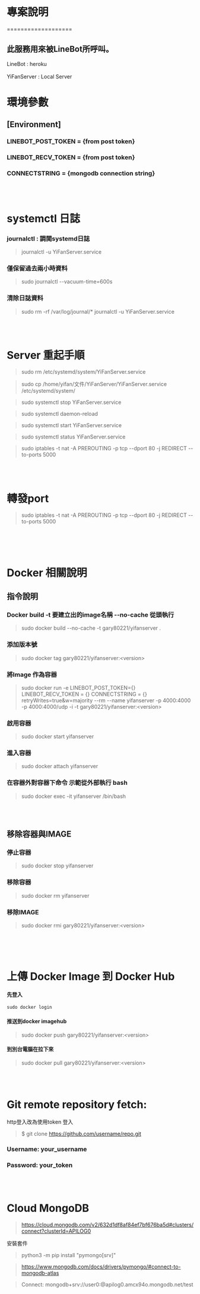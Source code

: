 
# 專案說明
===================
## 此服務用來被LineBot所呼叫。

LineBot : heroku
<br><br />
YiFanServer : Local Server

# 環境參數
## [Environment]
### LINEBOT_POST_TOKEN = {from post token}
### LINEBOT_RECV_TOKEN = {from post token}
### CONNECTSTRING = {mongodb connection string}

<br><br />
# systemctl 日誌

### journalctl : 調閱systemd日誌
> journalctl -u YiFanServer.service

### 僅保留過去兩小時資料
> sudo journalctl --vacuum-time=600s

### 清除日誌資料
> sudo rm -rf /var/log/journal/*
> journalctl -u YiFanServer.service

<br><br />
# Server 重起手順

> sudo rm /etc/systemd/system/YiFanServer.service

> sudo cp /home/yifan/文件/YiFanServer/YiFanServer.service /etc/systemd/system/

> sudo systemctl stop YiFanServer.service

> sudo systemctl daemon-reload

> sudo systemctl start YiFanServer.service

> sudo systemctl status YiFanServer.service

> sudo iptables -t nat -A PREROUTING -p tcp 
--dport 80 -j REDIRECT --to-ports 5000

<br><br />
# 轉發port
> sudo iptables -t nat -A PREROUTING -p tcp --dport 80 -j REDIRECT --to-ports 5000

<br><br />
Docker 相關說明
=============

指令說明
-------------


### Docker build  -t 要建立出的image名稱  --no-cache 從頭執行
> sudo docker build --no-cache -t gary80221/yifanserver .

### 添加版本號
> sudo docker tag <ContainerID> gary80221/yifanserver:\<version>

### 將Image 作為容器

> sudo docker run -e LINEBOT_POST_TOKEN={} LINEBOT_RECV_TOKEN = {} CONNECTSTRING = {}
retryWrites=true&w=majority --rm --name yifanserver -p 4000:4000 -p 4000:4000/udp -i -t gary80221/yifanserver:\<version>

### 啟用容器
> sudo docker start yifanserver

### 進入容器
> sudo docker attach yifanserver

### 在容器外對容器下命令 示範從外部執行 bash
> sudo docker exec -it yifanserver /bin/bash

<br><br />

## 移除容器與IMAGE
### 停止容器
> sudo docker stop yifanserver
### 移除容器
> sudo docker rm yifanserver
### 移除IMAGE
> sudo docker rmi gary80221/yifanserver:\<version>

<br><br />
上傳 Docker Image 到 Docker Hub
=============================
#### 先登入
    sudo docker login

#### 推送到docker imagehub
> sudo docker push gary80221/yifanserver:\<version>

#### 到別台電腦在拉下來
> sudo docker pull gary80221/yifanserver:\<version>




<br><br />
# Git remote repository fetch:
http登入改為使用token 登入

> $ git clone https://github.com/username/repo.git
### Username: your_username
### Password: your_token

<br><br />
# Cloud MongoDB
> https://cloud.mongodb.com/v2/632d1df8af84ef7bf676ba5d#clusters/connect?clusterId=APILOG0

安裝套件
> python3 -m pip install "pymongo[srv]"

> https://www.mongodb.com/docs/drivers/pymongo/#connect-to-mongodb-atlas

> Connect:
mongodb+srv://user0:<password>@apilog0.amcx94o.mongodb.net/test
